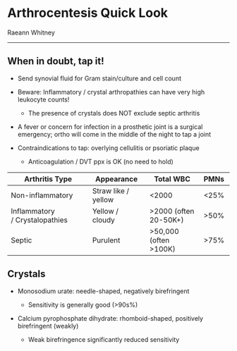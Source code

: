 # Arthrocentesis Quick Look 

Raeann Whitney

---

## When in doubt, tap it!

- Send synovial fluid for Gram stain/culture and cell count

- Beware: Inflammatory / crystal arthropathies can have very high
    leukocyte counts!

    - The presence of crystals does NOT exclude septic arthritis

- A fever or concern for infection in a prosthetic joint is a surgical
    emergency; ortho will come in the middle of the night to tap a joint

- Contraindications to tap: overlying cellulitis or psoriatic plaque

    - Anticoagulation / DVT ppx is OK (no need to hold)

| ​Arthritis Type                  | Appearance ​          | Total WBC ​              | PMNs ​ |
|---------------------------------|----------------------|-------------------------|-------|
| Non-inflammatory ​               | Straw like / yellow ​ | \<2000​                  | \<25%​ |
| Inflammatory / Crystalopathies ​ | Yellow / cloudy ​     | \>2000​ (often 20-50K+)  | \>50%​ |
| Septic ​                         | Purulent ​            | \>50,000​ (often \>100K) | \>75%​ |

## Crystals

- Monosodium urate: needle-shaped, negatively birefringent

    - Sensitivity is generally good (\>90s%)


- Calcium pyrophosphate dihydrate: rhomboid-shaped, positively
    birefringent (weakly)

    - Weak birefringence significantly reduced sensitivity
